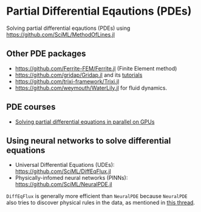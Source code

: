 # Partial Differential Eqautions (PDEs)

Solving partial differential eqautions (PDEs) using https://github.com/SciML/MethodOfLines.jl

## Other PDE packages

- https://github.com/Ferrite-FEM/Ferrite.jl (Finite Element method)
- https://github.com/gridap/Gridap.jl and its [tutorials](https://github.com/gridap/Tutorials)
- https://github.com/trixi-framework/Trixi.jl
- https://github.com/weymouth/WaterLily.jl for fluid dynamics.

## PDE courses

- [Solving partial differential equations in parallel on GPUs](https://github.com/eth-vaw-glaciology/course-101-0250-00)

## Using neural networks to solve differential equations

- Universal Differential Equations (UDEs): https://github.com/SciML/DiffEqFlux.jl
- Physically-infomed neural networks (PINNs): https://github.com/SciML/NeuralPDE.jl

`DiffEqFlux` is generally more efficient than `NeuralPDE` because `NeuralPDE` also tries to discover physical rules in the data, as mentioned in [this thread](https://discourse.julialang.org/t/comparisons-between-julia-neuralpde-jl-and-diffeqflux-jl-and-deepxde-python-package/52669).
